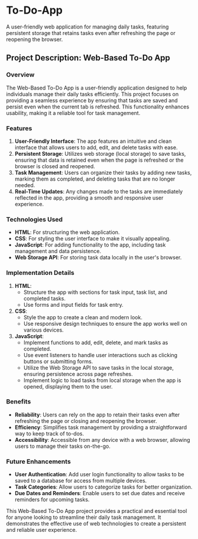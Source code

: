 # To-Do-App
A user-friendly web application for managing daily tasks, featuring persistent storage that retains tasks even after refreshing the page or reopening the browser.
## Project Description: Web-Based To-Do App

### Overview
The Web-Based To-Do App is a user-friendly application designed to help individuals manage their daily tasks efficiently. This project focuses on providing a seamless experience by ensuring that tasks are saved and persist even when the current tab is refreshed. This functionality enhances usability, making it a reliable tool for task management.

### Features
1. **User-Friendly Interface**: The app features an intuitive and clean interface that allows users to add, edit, and delete tasks with ease.
2. **Persistent Storage**: Utilizes web storage (local storage) to save tasks, ensuring that data is retained even when the page is refreshed or the browser is closed and reopened.
3. **Task Management**: Users can organize their tasks by adding new tasks, marking them as completed, and deleting tasks that are no longer needed.
4. **Real-Time Updates**: Any changes made to the tasks are immediately reflected in the app, providing a smooth and responsive user experience.

### Technologies Used
- **HTML**: For structuring the web application.
- **CSS**: For styling the user interface to make it visually appealing.
- **JavaScript**: For adding functionality to the app, including task management and data persistence.
- **Web Storage API**: For storing task data locally in the user's browser.

### Implementation Details
1. **HTML**: 
   - Structure the app with sections for task input, task list, and completed tasks.
   - Use forms and input fields for task entry.
2. **CSS**:
   - Style the app to create a clean and modern look.
   - Use responsive design techniques to ensure the app works well on various devices.
3. **JavaScript**:
   - Implement functions to add, edit, delete, and mark tasks as completed.
   - Use event listeners to handle user interactions such as clicking buttons or submitting forms.
   - Utilize the Web Storage API to save tasks in the local storage, ensuring persistence across page refreshes.
   - Implement logic to load tasks from local storage when the app is opened, displaying them to the user.

### Benefits
- **Reliability**: Users can rely on the app to retain their tasks even after refreshing the page or closing and reopening the browser.
- **Efficiency**: Simplifies task management by providing a straightforward way to keep track of to-dos.
- **Accessibility**: Accessible from any device with a web browser, allowing users to manage their tasks on-the-go.

### Future Enhancements
- **User Authentication**: Add user login functionality to allow tasks to be saved to a database for access from multiple devices.
- **Task Categories**: Allow users to categorize tasks for better organization.
- **Due Dates and Reminders**: Enable users to set due dates and receive reminders for upcoming tasks.

This Web-Based To-Do App project provides a practical and essential tool for anyone looking to streamline their daily task management. It demonstrates the effective use of web technologies to create a persistent and reliable user experience.
